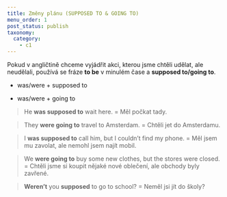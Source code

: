 ```yaml
---
title: Změny plánu (SUPPOSED TO & GOING TO)
menu_order: 1
post_status: publish
taxonomy:
  category:
    - c1
---
```


Pokud v angličtině chceme vyjádřit akci, kterou jsme chtěli udělat, ale neudělali, používá se fráze **to be** v minulém čase a **supposed to/going to**.

- was/were + supposed to

- was/were + going to

> He **was supposed to** wait here. = Měl počkat tady.

> They **were going to** travel to Amsterdam. = Chtěli jet do Amsterdamu.

> I **was supposed to** call him, but I couldn’t find my phone. = Měl jsem mu zavolat, ale nemohl jsem najít mobil.

> We **were going to** buy some new clothes, but the stores were closed. = Chtěli jsme si koupit nějaké nové oblečení, ale obchody byly zavřené.

> **Weren’t** you **supposed** to go to school? = Neměl jsi jít do školy?
